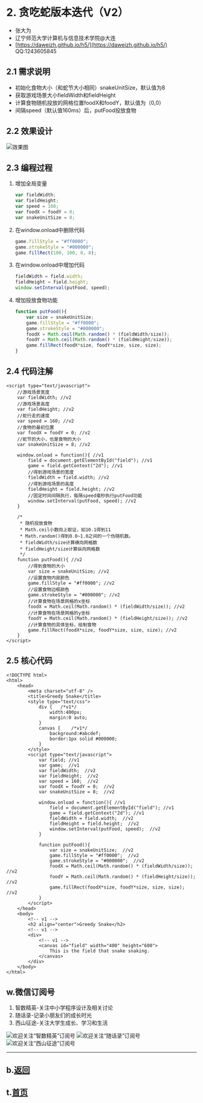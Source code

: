 # 2. 贪吃蛇版本迭代（V2） 

- 张大为
- 辽宁师范大学计算机与信息技术学院@大连
- [https://daweizh.github.io/h5/](https://daweizh.github.io/h5/)  QQ:1243605845

## 2.1 需求说明

- 初始化食物大小（和蛇节大小相同）snakeUnitSize，默认值为8
- 获取游戏场景大小fieldWidth和fieldHeight
- 计算食物随机投放的网格位置foodX和foodY，默认值为（0,0）
- 间隔speed（默认值160ms）后，putFood投放食物

## 2.2 效果设计

![效果图](demo.png)

## 2.3 编程过程

1. 增加全局变量
    ~~~js
    var fieldWidth;
    var fieldHeight;
    var speed = 160;
    var foodX = foodY = 0;
    var snakeUnitSize = 8;
    ~~~
2. 在window.onload中删除代码
    ~~~js
    game.fillStyle = "#ff0000";
    game.strokeStyle = "#000000";
    game.fillRect(100, 100, 8, 8);
    ~~~
3. 在window.onload中增加代码
	~~~js
    fieldWidth = field.width;
    fieldHeight = field.height;
    window.setInterval(putFood, speed);
	~~~
4. 增加投放食物功能
	~~~js
    function putFood(){
        var size = snakeUnitSize;
        game.fillStyle = "#ff0000";
        game.strokeStyle = "#000000";
        foodX = Math.ceil(Math.random() * (fieldWidth/size));
        foodY = Math.ceil(Math.random() * (fieldHeight/size));
        game.fillRect(foodX*size, foodY*size, size, size);
    } 
	~~~

## 2.4 代码注解

~~~
<script type="text/javascript">
    //游戏场景宽度
    var fieldWidth; //v2
    //游戏场景高度
    var fieldHeight; //v2
    //蛇行走的速度
    var speed = 160; //v2
    //食物的最初位置
    var foodX = foodY = 0; //v2
    //蛇节的大小，也是食物的大小
    var snakeUnitSize = 8; //v2
    
    window.onload = function(){ //v1
        field = document.getElementById("field"); //v1
        game = field.getContext("2d"); //v1
        //得到游戏场景的宽度
        fieldWidth = field.width; //v2
        //得到游戏场景的高度
        fieldHeight = field.height; //v2
        //固定时间间隔执行，每隔speed毫秒执行putFood功能
        window.setInterval(putFood, speed); //v2
    }

    /* 
     * 随机投放食物
     * Math.ceil小数向上取证，如10.1得到11
     * Math.random()得到0.0~1.0之间的一个伪随机数。
     * fieldWidth/size计算横向网格数
     * fieldHeight/size计算纵向网格数
     */
    function putFood(){ //v2
        //得到食物的大小
        var size = snakeUnitSize; //v2
        //设置食物内部颜色
        game.fillStyle = "#ff0000"; //v2
        //设置食物边框颜色
        game.strokeStyle = "#000000"; //v2
        //计算食物在场景网格的x坐标
        foodX = Math.ceil(Math.random() * (fieldWidth/size)); //v2
        //计算食物在场景网格的y坐标
        foodY = Math.ceil(Math.random() * (fieldHeight/size)); //v2
        //计算食物的具体坐标，绘制食物
        game.fillRect(foodX*size, foodY*size, size, size); //v2
    } 
</script>
~~~

## 2.5 核心代码

~~~
<!DOCTYPE html>
<html>
    <head>
        <meta charset="utf-8" />
        <title>Greedy Snake</title>
        <style type="text/css">
            div {   /*v1*/
                width:400px;
                margin:0 auto;  
            }
            canvas {    /*v1*/
                background:#abcdef;
                border:1px solid #000000;
            }
        </style>
        <script type="text/javascript">
            var field; //v1
            var game;  //v1
            var fieldWidth;  //v2
            var fieldHeight;  //v2
            var speed = 160;  //v2
            var foodX = foodY = 0;  //v2
            var snakeUnitSize = 8;  //v2
            
            window.onload = function(){ //v1
                field = document.getElementById("field"); //v1
                game = field.getContext("2d"); //v1
                fieldWidth = field.width;  //v2
                fieldHeight = field.height;  //v2
                window.setInterval(putFood, speed);  //v2
            }

            function putFood(){
                var size = snakeUnitSize;  //v2
                game.fillStyle = "#ff0000";  //v2
                game.strokeStyle = "#000000";  //v2
                foodX = Math.ceil(Math.random() * (fieldWidth/size));  //v2
                foodY = Math.ceil(Math.random() * (fieldHeight/size));  //v2
                game.fillRect(foodX*size, foodY*size, size, size);  //v2
            } 
        </script>
    </head>
    <body>
        <!-- v1 -->
        <h2 align="center">Greedy Snake</h2>
        <!-- v1 -->
        <div>
            <!-- v1 -->
            <canvas id="field" width="400" height="600">
                This is the field that snake snaking.
            </canvas>
        </div>
    </body>
</html>
~~~

## w.微信订阅号

1. 智数精英-关注中小学程序设计及相关讨论
2. 随话录-记录小朋友们的成长时光
2. 西山征途-关注大学生成长、学习和生活

![欢迎关注“智数精英”订阅号](../../assets/me/img/idea8.jpg)
![欢迎关注“随话录”订阅号](../../assets/me/img/shl8.jpg)
![欢迎关注“西山征途”订阅号](../../assets/me/img/xszt8.jpg)

----------

## b.[返回](../)

## t.[首页](../../)
